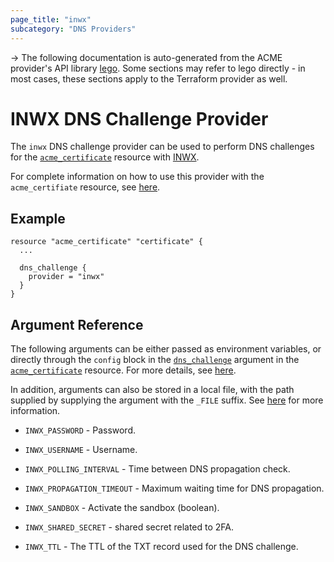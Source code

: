 ```yaml
---
page_title: "inwx"
subcategory: "DNS Providers"
---
```


-> The following documentation is auto-generated from the ACME
provider's API library [lego](https://go-acme.github.io/lego/).  Some
sections may refer to lego directly - in most cases, these sections
apply to the Terraform provider as well.

# INWX DNS Challenge Provider

The `inwx` DNS challenge provider can be used to perform DNS challenges for
the [`acme_certificate`][resource-acme-certificate] resource with
[INWX](https://www.inwx.de/en).

[resource-acme-certificate]: ../resources/certificate.md

For complete information on how to use this provider with the `acme_certifiate`
resource, see [here][resource-acme-certificate-dns-challenges].

[resource-acme-certificate-dns-challenges]: ./certificate.md#using-dns-challenges

## Example

```hcl
resource "acme_certificate" "certificate" {
  ...

  dns_challenge {
    provider = "inwx"
  }
}
```
## Argument Reference

The following arguments can be either passed as environment variables, or
directly through the `config` block in the
[`dns_challenge`][resource-acme-certificate-dns-challenge-arg] argument in the
[`acme_certificate`][resource-acme-certificate] resource. For more details, see
[here][resource-acme-certificate-dns-challenges].

[resource-acme-certificate-dns-challenge-arg]: ./certificate.md#dns_challenge

In addition, arguments can also be stored in a local file, with the path
supplied by supplying the argument with the `_FILE` suffix. See
[here][acme-certificate-file-arg-example] for more information.

[acme-certificate-file-arg-example]: ./certificate.md#using-variable-files-for-provider-arguments

* `INWX_PASSWORD` - Password.
* `INWX_USERNAME` - Username.

* `INWX_POLLING_INTERVAL` - Time between DNS propagation check.
* `INWX_PROPAGATION_TIMEOUT` - Maximum waiting time for DNS propagation.
* `INWX_SANDBOX` - Activate the sandbox (boolean).
* `INWX_SHARED_SECRET` - shared secret related to 2FA.
* `INWX_TTL` - The TTL of the TXT record used for the DNS challenge.


